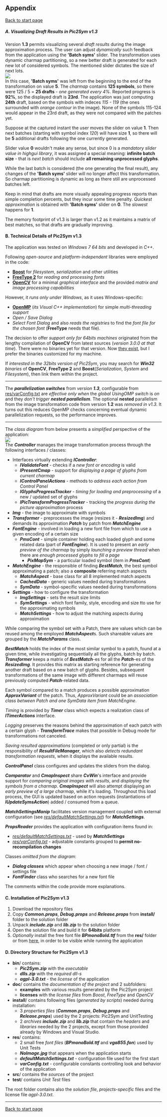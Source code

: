 ## Appendix ##
[Back to start page](../ReadMe.md)

##### A. Visualizing Draft Results in Pic2Sym v1.3

Version **1.3** permits visualizing several *draft results* during the image approximation process. The user can adjust *dynamically* such feedback from the application using the **&#39;Batch syms&#39;** slider. The transformation uses dynamic charmap partitioning, so a new better draft is generated for each new lot of considered symbols. The mentioned slider dictates the size of next lots.<br>
![](DraftsCmapPartitioning.jpg)<br>
In this case, **&#39;Batch syms&#39;** was left from the beginning to the end of the transformation on value **5**. The *charmap* contains **125 symbols**, so there were 125 / 5 = **25 drafts** - *one generated every 4%*. Reported progress is **92%**, so the displayed draft is **23rd**. The application was just computing **24th** draft, based on the symbols with indeces *115 - 119* (the ones surrounded with *orange contour* in the image). None of the symbols 115-124 would appear in the 23rd draft, as they were not compared with the patches yet.

Suppose at the captured instant the user moves the slider on value **1**. Then next batches (starting with symbol index *120*) will have size **1**, so there will be **5** additional drafts following the one currently generated.

Slider value **0** wouldn&#39;t make any sense, but since 0 is a *mandatory slider value in highgui library*, it was assigned a special meaning: **infinite batch size** - that is *next batch* should include **all remaining unprocessed glyphs**.

While the last batch is considered (the one generating the final result), any changes of the **&#39;Batch syms&#39;** slider will no longer affect this transformation. So charmap partitioning is dynamic as long as there still are unprocessed batches left.

Keep in mind that drafts are more visually appealing progress reports than simple completion percents, but they incur some time penalty. *Quickest approximation* is obtained with **&#39;Batch syms&#39;** slider on **0**. The *slowest* happens for **1**.

The memory footprint of v1.3 is larger than v1.2 as it maintains a matrix of best matches, so that drafts are gradually improving.

#### B.	Technical Details of Pic2Sym v1.3

The application was tested on *Windows 7 64 bits* and developed in *C++*.

Following *open\-source* and *platform\-independent* libraries were employed in the code:
- **[Boost](http://www.boost.org/)** for *filesystem*, *serialization* and other utilities
- **[FreeType 2](http://freetype.org/)** for *reading and processing fonts*
- **[OpenCV](http://opencv.org/)** for a minimal *graphical interface* and the provided *matrix and image processing capabilities*

However, it *runs only under Windows*, as it uses Windows\-specific:
- **[OpenMP](https://msdn.microsoft.com/en-us/library/tt15eb9t.aspx)** (*its Visual C++ implementation*) for simple *multi\-threading support*
- *Open / Save Dialog*
- *Select Font Dialog* and also *reads the registries* to find the *font file for the chosen font* (**FreeType** needs that file).

The decision to offer *support only for 64bits machines* originated from the lengthy compilation of **OpenCV** from latest sources (*version 3.0.0 at that time*). There were no binaries yet for that version. Now [they exist](http://sourceforge.net/projects/opencvlibrary/files/opencv-win/3.0.0/opencv-3.0.0.exe/download), but I prefer the binaries customized for my machine.

If *interested in the 32bits version of Pic2Sym*, you may search for ***Win32*** *binaries* of **OpenCV**, **FreeType 2** and **Boost**(*Serialization*, *System* and *Filesystem*), then link them within the project.

- - -

The ***parallelization switches*** from _version **1.3**_, configurable from [res/varConfig.txt](../res/varConfig.txt) are *effective only when* the *global UsingOMP switch* is *on* and they _don&#39;t trigger **nested parallelism**_. The optional **nested** parallelism from the image transformation code from version **1.2** was *removed in v1.3*. It turns out this reduces OpenMP checks concerning eventual dynamic parallelization requests, so the performance improves.

- - -

The *class diagram* from below presents a *simplified* perspective of the application:<br>
![](ClassDiag.jpg)<br>
The ***Controller*** manages the image transformation process through the following interfaces / classes:
- Interfaces virtually extending ***IController***:
	- ***IValidateFont*** \- checks if a *new font or encoding* is valid
	- ***IPresentCmap*** \- support for *displaying a page of glyphs from current charmap*
    - ***IControlPanelActions*** \- methods to *address each action from Control Panel*
    - ***IGlyphsProgressTracker*** \- *timing for loading and preprocessing* of a new / updated set of glyphs
    - ***IPicTransformProgressTracker*** \- tracking the *progress during the picture approximation* process
- ***Img*** \- the image to approximate with symbols
- ***Transformer*** \- preprocesses the image (resizes it - ***ResizedImg***) and demands its approximation  ***Patch*** by patch from ***MatchEngine***
- ***FontEngine*** \- involved in loading a new font file from which to use a given encoding of a certain size
	- ***PmsCont*** \- simple container holding each loaded glyph and some related data (part of ***FontEngine***). It is used to present an *early preview of the charmap* by simply *launching a preview thread* when there are *enough processed glyphs to fill a page*
		- ***PixMapSym*** \- a particular loaded symbol (item in ***PmsCont***)
- ***MatchEngine*** \- the responsible of finding ***BestMatch***, the best symbol approximating a patch; also a **composite** referring match aspects
	- ***MatchAspect*** \- base class for all 8 implemented match aspects
	- ***CachedData*** \- generic values needed during transformations
	- ***SymData*** \- symbol\-specific values needed during transformations
- ***Settings*** \- how to configure the transformation
	- ***ImgSettings*** \- sets the result size limits
	- ***SymSettings*** \- which font family, style, encoding and size tto use for the approximating symbols
	- ***MatchSettings*** \- how to adjust the matching aspects during approximation

While comparing the symbol set with a Patch, there are values which can be reused among the employed ***MatchAspect***s. Such shareable values are grouped by the ***MatchParams*** class.

***BestMatch*** holds the index of the most similar symbol to a patch, found at a given time, while investigating sequentially all the glyphs, batch by batch. ***Transformer*** keeps a matrix of ***BestMatch***-es for all the ***Patch***-es of the ***ResizedImg***. It provides this matrix as starting reference for generating another draft based on a new batch of glyphs. Besides, subsequent transformations of the same image with different charmaps will reuse previously computed ***Patch***-related data.

Each symbol compared to a match produces a possible approximation ***ApproxVariant*** of the patch. Thus, *ApproxVariant* could be an *association class between Patch and one SymData item from MatchEngine*.

*Timing* is provided by ***Timer*** class which expects a realization class of ***ITimerActions*** interface.

*Logging* preserves the reasons behind the approximation of each patch with a certain glyph - ***TransformTrace*** makes that possible in Debug mode for transformations not canceled.

*Saving resulted approximations* (completed or only partial) is the responsibility of ***ResultFileManager***, which also *detects redundant transformation requests*, when it displays the available results.

***ControlPanel*** class configures and updates the sliders from the dialog.

***Comparator*** and ***CmapInspect*** share ***CvWin***&#39;s interface and provide support for *comparing original images with results*, and *displaying the symbols from a charmap*. ***CmapInspect*** will also attempt displaying an *early preview of a large charmap*, while it&#39;s loading. Throughout this load process, the GUI is updated based on action requests (instantiations of ***IUpdateSymsAction***) added / consumed from a queue.

***MatchSettingsManip*** facilitates version management coupled with external configuration (see [*res/defaultMatchSettings.txt*](../res/defaultMatchSettings.txt)) for ***MatchSettings***.

***PropsReader*** provides the application with configuration items found in:
- [*res/defaultMatchSettings.txt*](../res/defaultMatchSettings.txt) \- used by ***MatchSettings***
- [*res/varConfig.txt*](../res/varConfig.txt) \- adjustable constants grouped to **permit no-recompilation changes**

Classes *omitted from the diagram*:
- ***Dialog classes*** which appear when choosing a new image / font / settings file
- ***FontFinder*** class who searches for a new font file

The comments within the code provide more explanations.

#### C.	Installation of Pic2Sym v1.3

1.	Download the repository files
1.	Copy ***Common.props***, ***Debug.props*** and ***Release.props*** from **install/** folder to the solution folder
1.	Unpack ***include.zip*** and ***lib.zip*** to the solution folder
1.	Open the solution file and build it for **64bits** platform
1.	*Optionally* install the free font file ***BPmonoBold.ttf*** from the **res/** folder or from [here][1], in order to be visible while running the application

#### D.	Directory Structure for Pic2Sym v1.3

- **bin**/ contains:
	- ***Pic2Sym.zip*** with the *executable*
    - ***dlls.zip*** with the *required dll\-s*
    - ***agpl-3.0.txt*** - the *license* of the application
- **doc**/ contains the *documentation of the project* and 2 subfolders:
	- **examples** with various results generated by the Pic2Sym project
	- **licenses** with the *license files* from *Boost*, *FreeType* and *OpenCV*
- **install**/ contains following files (*generated by scripts*) needed during installation:
	- 3 *properties files* (***Common.props***, ***Debug.props*** and ***Release.props***) used by the 2 projects: Pic2Sym and UnitTesting
	- 2 *archives* ***include.zip*** and ***lib.zip*** that contain the *headers* and *libraries* needed by the 2 projects, except from those provided already by Windows and Visual Studio.
- **res**/ contains:
    - 2 small free *font files* (***BPmonoBold.ttf*** and ***vga855.fon***) used by Unit Tests
    - ***NoImage.jpg*** that appears when the application starts
    - ***defaultMatchSettings.txt*** \- configuration file used for the first start
	- ***varConfig.txt*** \- configurable constants controlling look and behavior of the application
- **src**/ contains the *sources* of the project
- **test**/ contains *Unit Test* files

The root folder contains also the *solution file*, *projects\-specific* files and the license file *agpl-3.0.txt*.

-------
[Back to start page](../ReadMe.md)

[1]:http://www.dafont.com/bpmono.font